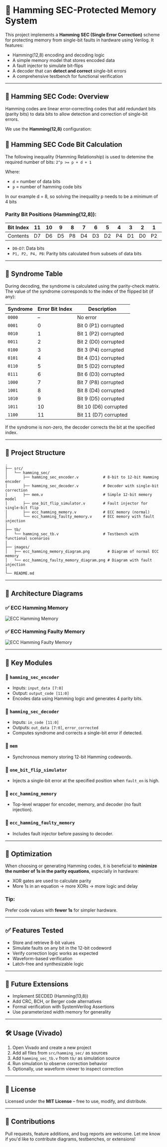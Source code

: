 # 🧠 Hamming SEC-Protected Memory System

This project implements a **Hamming SEC (Single Error Correction)** scheme for protecting memory from single-bit faults in hardware using Verilog. It features:

* Hamming(12,8) encoding and decoding logic
* A simple memory model that stores encoded data
* A fault injector to simulate bit-flips
* A decoder that can **detect and correct** single-bit errors
* A comprehensive testbench for functional verification

---

## 📘 Hamming SEC Code: Overview

Hamming codes are linear error-correcting codes that add redundant bits (parity bits) to data bits to allow detection and correction of single-bit errors.

We use the **Hamming(12,8)** configuration:

## 📏 Hamming SEC Code Bit Calculation

The following inequality (Hamming Relationship) is used to detemine the required number of bits:
`2^p >= p + d + 1`

Where:
- `d` = number of data bits
- `p` = number of hamming code bits

In our example d = 8, so solving the inequality p needs to be a minimum of 4 bits

### Parity Bit Positions (Hamming(12,8)):

| Bit Index | 11 | 10 | 9  | 8  | 7  | 6  | 5  | 4  | 3  | 2  | 1  | 0  |
| --------- | -- | -- | -- | -- | -- | -- | -- | -- | -- | -- | -- | -- |
| Contents  | D7 | D6 | D5 | P8 | D4 | D3 | D2 | P4 | D1 | D0 | P2 | P1 |

* `D0–D7`: Data bits
* `P1, P2, P4, P8`: Parity bits calculated from subsets of data bits

---

## 🧮 Syndrome Table

During decoding, the syndrome is calculated using the parity-check matrix. The value of the syndrome corresponds to the index of the flipped bit (if any):

| Syndrome | Error Bit Index | Description           |
| -------- | --------------- | --------------------- |
| `0000`   | –               | No error              |
| `0001`   | 0               | Bit 0 (P1) corrupted  |
| `0010`   | 1               | Bit 1 (P2) corrupted  |
| `0011`   | 2               | Bit 2 (D0) corrupted  |
| `0100`   | 3               | Bit 3 (P4) corrupted  |
| `0101`   | 4               | Bit 4 (D1) corrupted  |
| `0110`   | 5               | Bit 5 (D2) corrupted  |
| `0111`   | 6               | Bit 6 (D3) corrupted  |
| `1000`   | 7               | Bit 7 (P8) corrupted  |
| `1001`   | 8               | Bit 8 (D4) corrupted  |
| `1010`   | 9               | Bit 9 (D5) corrupted  |
| `1011`   | 10              | Bit 10 (D6) corrupted |
| `1100`   | 11              | Bit 11 (D7) corrupted |

If the syndrome is non-zero, the decoder corrects the bit at the specified index.

---

## 📂 Project Structure

```
.
├── src/
│   └── hamming_sec/
│       ├── hamming_sec_encoder.v           # 8-bit to 12-bit Hamming encoder
│       ├── hamming_sec_decoder.v           # Decoder with single-bit correction
│       ├── mem.v                           # Simple 12-bit memory model
│       ├── one_bit_flip_simulator.v        # Fault injector for single-bit flip
│       ├── ecc_hamming_memory.v            # ECC memory (normal)
│       └── ecc_hamming_faulty_memory.v     # ECC memory with fault injection
│
├── tb/
│   └── hamming_sec_tb.v                    # Testbench with functional scenarios
│
├── images/
│   ├── ecc_hamming_memory_diagram.png        # Diagram of normal ECC memory
│   └── ecc_hamming_faulty_memory_diagram.png # Diagram with fault injection
│
└── README.md
```

---

## 🧠 Architecture Diagrams

### ✅ ECC Hamming Memory

![ECC Hamming Memory](../../images/hamming_sec_mem.png)

### ✅ ECC Hamming Faulty Memory

![ECC Hamming Faulty Memory](../../images/hamming_sec_faulty_mem.png)

---

## 🔩 Key Modules

### 🔹 `hamming_sec_encoder`

* Inputs: `input_data [7:0]`
* Output: `output_code [11:0]`
* Encodes data using Hamming logic and generates 4 parity bits.

### 🔹 `hamming_sec_decoder`

* Inputs: `in_code [11:0]`
* Outputs: `out_data [7:0]`, `error_corrected`
* Computes syndrome and corrects a single-bit error if detected.

### 🔹 `mem`

* Synchronous memory storing 12-bit Hamming codewords.

### 🔹 `one_bit_flip_simulator`

* Injects a single-bit error at the specified position when `fault_en` is high.

### 🔹 `ecc_hamming_memory`

* Top-level wrapper for encoder, memory, and decoder (no fault injection).

### 🔹 `ecc_hamming_faulty_memory`

* Includes fault injector before passing to decoder.
---

## 🔧 Optimization

When choosing or generating Hamming codes, it is beneficial to **minimize the number of 1s in the parity equations**, especially in hardware:

* XOR gates are used to calculate parity
* More 1s in an equation → more XORs → more logic and delay

### Tip:

Prefer code values with **fewer 1s** for simpler hardware.

---

## ✅ Features Tested

* Store and retrieve 8-bit values
* Simulate faults on any bit in the 12-bit codeword
* Verify correction logic works as expected
* Waveform-based verification
* Latch-free and synthesizable logic

---

## 🚀 Future Extensions

* Implement SECDED (Hamming(13,8))
* Add CRC, BCH, or Berger code alternatives
* Formal verification with SystemVerilog Assertions
* Use parameterized width memory for generality

---

## 🛠️ Usage (Vivado)

1. Open Vivado and create a new project
2. Add all files from `src/hamming_sec/` as sources
3. Add `hamming_sec_tb.v` from `tb/` as simulation source
4. Run simulation to observe correction behavior
5. Optionally, use waveform viewer to inspect correction

---

## 📜 License

Licensed under the **MIT License** – free to use, modify, and distribute.

---

## 🤝 Contributions

Pull requests, feature additions, and bug reports are welcome.
Let me know if you'd like to contribute diagrams, testbenches, or extensions!

